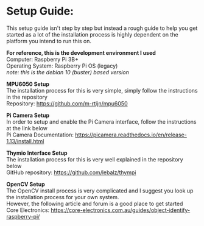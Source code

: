 # Setup Guide: 

This setup guide isn't step by step but instead a rough guide to help you get started 
as a lot of the installation process is highly dependent on the platform you intend to run this on. 

**For reference, this is the development environment I used**
<br>Computer: Raspberry Pi 3B+ 
<br>Operating System: Raspberry Pi OS (legacy) 
<br>_note: this is the debian 10 (buster) based version_

**MPU6050 Setup** 
<br>The installation process for this is very simple, simply follow the instructions in the repository
<br>Repository: https://github.com/m-rtijn/mpu6050

**Pi Camera Setup**
<br>In order to setup and enable the Pi Camera interface, follow the instructions at the link below
<br>Pi Camera Documentation: https://picamera.readthedocs.io/en/release-1.13/install.html

**Thymio Interface Setup**
<br>The installation process for this is very well explained in the repository below
<br>GitHub repository: https://github.com/lebalz/thympi

**OpenCV Setup**
<br>The OpenCV install process is very complicated and I suggest you look up the installation process
for your own system.
<br>However, the following article and forum is a good place to get started 
<br>Core Electronics: https://core-electronics.com.au/guides/object-identify-raspberry-pi/
